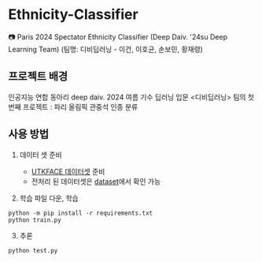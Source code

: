 # Ethnicity-Classifier
📷 Paris 2024 Spectator Ethnicity Classifier (Deep Daiv. '24su Deep Learning Team)
(팀명: 디비딥러닝 - 이건, 이호균, 손보민, 황재령) 

## 프로젝트 배경
인공지능 연합 동아리 deep daiv. 2024 여름 기수 딥러닝 입문 <디비딥러닝> 팀의 첫 번째 프로젝트 : 파리 올림픽 관중석 인종 분류

## 사용 방법

1. 데이터 셋 준비
   - [UTKFACE 데이터셋](https://susanqq.github.io/UTKFace/) 준비
   - 전처리 된 데이터셋은 [dataset]()에서 확인 가능

2. 학습 파일 다운, 학습
  ```
python -m pip install -r requirements.txt
python train.py 
  ```

3.  추론
```
python test.py
```

